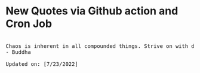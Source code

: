 # New Quotes via Github action and Cron Job

<pre>
<!-- #quote -->
Chaos is inherent in all compounded things. Strive on with diligence.
- Buddha

Updated on: [7/23/2022]
<!-- #quoteEnd -->
</pre>
